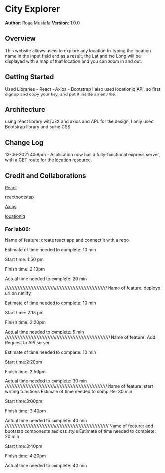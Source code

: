 # City Explorer

**Author**: Roaa Mustafa
**Version**: 1.0.0 

## Overview
This website allows users to explore any location by typing the location name in the input field and as a result, the Lat and the Long will be displayed with a map of that location and you can zoom in and out.


## Getting Started
Used Libraries - React - Axios - Bootstrap I also used locationiq API, so first signup and copy your key, and put it inside an env file.
## Architecture

using react library witj JSX and axios and API.
for the design, I only used Bootstrap library and some CSS.

## Change Log

13-06-2021 4:59pm - Application now has a fully-functional express server, with a GET route for the location resource. 

## Credit and Collaborations
[React](https://reactjs.org/docs/getting-started.html)

[reactbootstap](https://react-bootstrap.netlify.app/components/figures/)

[ Axios](https://axios-http.com/docs/api_intro)

[ locationiq](https://locationiq.com/)

### For lab06:
Name of feature: create react app and connect it with a repo 

Estimate of time needed to complete: 10 min

Start time: 1:50 pm

Finish time: 2:10pm

Actual time needed to complete: 20 min

/////////////////////////////////////////////////////////////////
Name of feature: deploye url on netlify 

Estimate of time needed to complete: 10 min

Start time: 2:15 pm

Finish time: 2:20pm

Actual time needed to complete: 5 min
///////////////////////////////////////////////////////////////////
Name of feature: Add Request to API server

Estimate of time needed to complete: 10 min

Start time:2:20pm

Finish time: 2:50pm

Actual time needed to complete: 30 min
/////////////////////////////////////////////////////////////////
Name of feature: start writing functions
Estimate of time needed to complete: 30 min

Start time:3:00pm

Finish time: 3:40pm

Actual time needed to complete: 40 min
//////////////////////////////////////////////////////////////////
Name of feature: add bootstap components and css style
Estimate of time needed to complete: 20 min

Start time:3:40pm

Finish time: 4:20pm

Actual time needed to complete: 40 min
